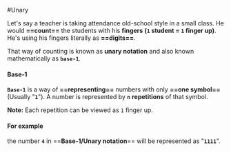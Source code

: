 #Unary

Let's say a teacher is taking attendance old-school style in a small class. He would **==count==** the students with his **fingers** **(`1` student = `1` finger up)**. 
He's using his fingers literally as **==digits==**.

That way of counting is known as **unary notation** and also known mathematically as **`base-1`**. 

#### **Base-1**
**`Base-1`** is a way of **==representing==** numbers with only **==one symbol==** (Usually "**`1`**").
A number is represented by **`n`** **repetitions** of that symbol. 

**Note:** Each repetition can be viewed as `1` finger up.

#### **For example**
the number **`4`** in ==**Base-1/Unary notation**== will be represented as "**`1111`**". 